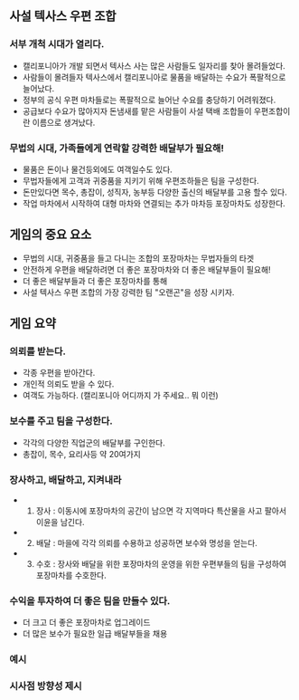 ## 사설 텍사스 우편 조합

### 서부 개척 시대가 열리다.
- 캘리포니아가 개발 되면서 텍사스 사는 많은 사람들도 일자리를 찾아 몰려들었다.
- 사람들이 몰려들자 텍사스에서 캘리포니아로 물품을 배달하는 수요가 폭팔적으로 늘어났다.
- 정부의 공식 우편 마차들로는 폭팔적으로 늘어난 수요를 충당하기 어려워졌다. 
- 공급보다 수요가 많아지자 돈냄새를 맡은 사람들이 사설 택배 조합들이 우편조합이란 이름으로 생겨났다. 

### 무법의 시대, 가족들에게 연락할 강력한 배달부가 필요해!
- 물품은 돈이나 물건등외에도 여객일수도 있다. 
- 무법자들에게 고객과 귀중품을 지키기 위해 우편조하들은 팀을 구성한다. 
- 돈만있다면 목수, 총잡이, 성직자, 농부등 다양한 출신의 배달부를 고용 할수 있다.
- 작업 마차에서 시작하여 대형 마차와 연결되는 추가 마차등 포장마차도 성장한다. 


## 게임의 중요 요소
- 무법의 시대, 귀중품을 들고 다니는 조합의 포장마차는 무법자들의 타겟
- 안전하게 우편을 배달하려면 더 좋은 포장마차와 더 좋은 배달부들이 필요해!
- 더 좋은 배달부들과 더 좋은 포장마차를 통해 
- 사설 텍사스 우편 조합의 가장 강력한 팀 "오랜곤"을 성장 시키자.

## 게임 요약 
### 의뢰를 받는다. 
- 각종 우편을 받아간다. 
- 개인적 의뢰도 받을 수 있다. 
- 여객도 가능하다. (캘리포니아 어디까지 가 주세요.. 뭐 이런)

### 보수를 주고 팀을 구성한다.
- 각각의 다양한 직업군의 배달부를 구인한다.
- 총잡이, 목수, 요리사등 약 20여가지 


### 장사하고, 배달하고, 지켜내라
- 1) 장사 : 이동시에 포장마차의 공간이 남으면 각 지역마다 특산물을 사고 팔아서 이윤을 남긴다.
- 2) 배달 : 마을에 각각 의뢰를 수용하고 성공하면 보수와 명성을 얻는다.
- 3) 수호 : 장사와 배달을 위한 포장마차의 운영을 위한 우편부들의 팀을 구성하여 포장마차를 수호한다.

### 수익을 투자하여 더 좋은 팀을 만들수 있다.
- 더 크고 더 좋은 포장마차로 업그레이드
- 더 많은 보수가 필요한 일급 배달부들을 채용



### 예시

### 시사점 방향성 제시
